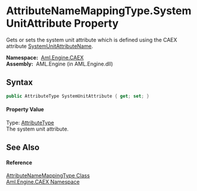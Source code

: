 AttributeNameMappingType.SystemUnitAttribute Property
=====================================================
Gets or sets the system unit attribute which is defined using the CAEX attribute [SystemUnitAttributeName][1].

  **Namespace:**  [Aml.Engine.CAEX][2]  
  **Assembly:**  AML.Engine (in AML.Engine.dll)

Syntax
------

```csharp
public AttributeType SystemUnitAttribute { get; set; }
```

#### Property Value
Type: [AttributeType][3]  
 The system unit attribute. 

See Also
--------

#### Reference
[AttributeNameMappingType Class][4]  
[Aml.Engine.CAEX Namespace][2]  

[1]: SystemUnitAttributeName.md
[2]: ../README.md
[3]: ../AttributeType/README.md
[4]: README.md
[5]: https://www.automationml.org
[6]: ../../icons/logoShade.png